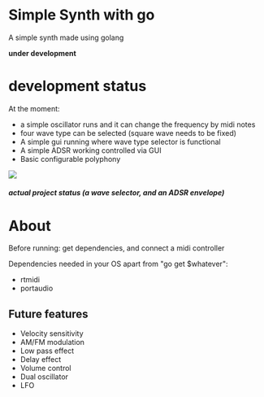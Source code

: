 # Simple Synth with go 
A simple synth made using golang 

**under development**
<html>
<body>
<h1>development status</h1>
<p>At the moment: </p>
<ul>
<li>a simple oscillator runs and it can change the frequency by midi notes</li>
<li>four wave type can be selected (square wave needs to be fixed)</li>
<li>A simple gui running where wave type selector is functional</li>
<li>A simple ADSR working controlled via GUI</li>
<li>Basic configurable polyphony </li>
</ul>
<image src="synthPic.png"/>
<h5>actual project status (a wave selector, and an ADSR envelope)</h5>
<h1>About</h1>
<p>Before running: get dependencies, and connect a midi controller</p>
<p>Dependencies needed in your OS apart from "go get $whatever":</p>
<ul>
<li>rtmidi</li>
<li>portaudio</li>
</ul>
<h2>Future features</h2>
<ul>
<li>Velocity sensitivity</li>
<li>AM/FM modulation</li>
<li>Low pass effect</li>
<li>Delay effect</li>
<li>Volume control</li>
<li>Dual oscillator</li>
<li>LFO</li>
</ul>
</body></html>